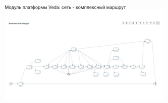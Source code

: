 Модуль платформы Veda: сеть - комплексный маршрут
![alt text](https://github.com/semantic-machines/module-net-complex-route/raw/master/image.jpeg)
